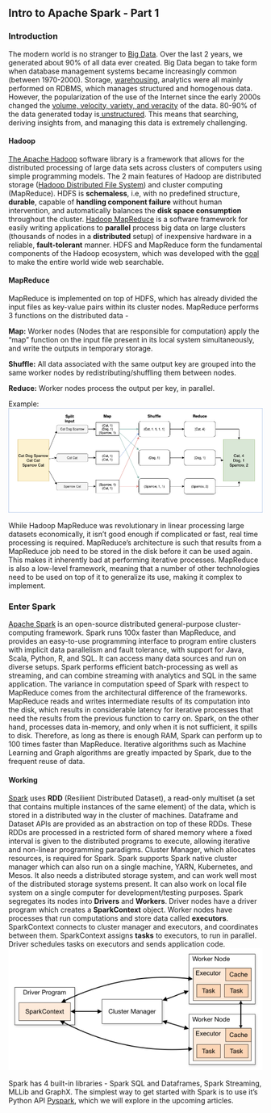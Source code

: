 ## Intro to Apache Spark - Part 1
### **Introduction** 
The modern world is no stranger to [Big Data](https://www.bigdataframework.org/short-history-of-big-data/). Over the last 2 years, we generated about 90% of all data ever created. Big Data began to take form when database management systems became increasingly common (between 1970-2000). Storage, [warehousing](https://www.tutorialspoint.com/dwh/dwh_data_warehousing.htm), analytics were all mainly performed on RDBMS, which manages structured and homogenous data. However, the popularization of the use of the Internet since the early 2000s changed the [volume, velocity, variety, and veracity](https://www.bigdataframework.org/four-vs-of-big-data/) of the data. 80-90% of the data generated today is[ unstructured](https://en.wikipedia.org/wiki/Unstructured_data).  This means that searching, deriving insights from, and managing this data is extremely challenging. 

#### Hadoop

[The Apache Hadoop](https://hadoop.apache.org/) software library is a framework that allows for the distributed processing of large data sets across clusters of computers using simple programming models. The 2 main features of Hadoop are distributed storage ([Hadoop Distributed File System](https://hadoop.apache.org/docs/r1.2.1/hdfs_design.html)) and cluster computing (MapReduce). HDFS is **schemaless**, i.e, with no predefined structure, **durable**, capable of **handling component failure** without human intervention, and automatically balances the **disk space consumption** throughout the cluster. [Hadoop MapReduce](https://hadoop.apache.org/docs/r1.2.1/mapred_tutorial.html) is a software framework for easily writing applications to **parallel** process big data on large clusters (thousands of nodes in a **distributed** setup) of inexpensive hardware in a reliable, **fault-tolerant** manner. HDFS and MapReduce form the fundamental components of the Hadoop ecosystem, which was developed with the [goal](https://medium.com/@markobonaci/the-history-of-hadoop-68984a11704#.debk16sdw) to make the entire world wide web searchable. 

#### MapReduce

MapReduce is implemented on top of HDFS, which has already divided the input files as key-value pairs within its cluster nodes. MapReduce performs 3 functions on the distributed data - 

**Map:** Worker nodes (Nodes that are responsible for computation) apply the “map” function on the input file present in its local system simultaneously, and write the outputs in temporary storage.

**Shuffle:** All data associated with the same output key are grouped into the same worker nodes by redistributing/shuffling them between nodes.

**Reduce:** Worker nodes process the output per key, in parallel.

Example: ![img](./mapreduce.png)

While Hadoop MapReduce was revolutionary in linear processing large datasets economically, it isn’t good enough if complicated or fast, real time processing is required. MapReduce’s architecture is such that results from a MapReduce job need to be stored in the disk before it can be used again. This makes it inherently bad at performing iterative processes. MapReduce is also a low-level framework, meaning that a number of other technologies need to be used on top of it to generalize its use, making it complex to implement.

### **Enter Spark**
[Apache Spark](https://spark.apache.org/) is an open-source distributed general-purpose cluster-computing framework. Spark runs 100x faster than MapReduce, and provides an easy-to-use programming interface to program entire clusters with implicit data parallelism and fault tolerance, with support for Java, Scala, Python, R, and SQL. It can access many data sources and run on diverse setups. Spark performs efficient batch-processing as well as streaming, and can combine streaming with analytics and SQL in the same application. 
The variance in computation speed of Spark with respect to MapReduce comes from the architectural difference of the frameworks. MapReduce reads and writes intermediate results of its computation into the disk, which results in considerable latency for iterative processes that need the results from the previous function to carry on. Spark, on the other hand, processes data in-memory, and only when it is not sufficient, it spills to disk. Therefore, as long as there is enough RAM, Spark can perform up to 100 times faster than MapReduce. Iterative algorithms such as Machine Learning and Graph algorithms are greatly impacted by Spark, due to the frequent reuse of data.

#### **Working**

[Spark](https://en.wikipedia.org/wiki/Apache_Spark) uses **RDD** (Resilient Distributed Dataset), a read-only multiset (a set that contains multiple instances of the same element) of the data, which is stored in a distributed way in the cluster of machines. Dataframe and Dataset APIs are provided as an abstraction on top of these RDDs. These RDDs are processed in a restricted form of shared memory where a fixed interval is given to the distributed programs to execute, allowing iterative and non-linear programming paradigms. Cluster Manager, which allocates resources, is required for Spark. Spark supports Spark native cluster manager which can also run on a single machine, YARN, Kubernetes, and Mesos. It also needs a distributed storage system, and can work well most of the distributed storage systems present. It can also work on local file system on a single computer for development/testing purposes.
Spark segregates its nodes into **Drivers** and **Workers**. Driver nodes have a driver program which creates a **SparkContext** object. Worker nodes have processes that run computations and store data called **executors**. SparkContext connects to cluster manager and executors, and coordinates between them. SparkContext assigns **tasks** to executors, to run in parallel. Driver schedules tasks on executors and sends application code. 
[![img](./spark.png)](http://spark.apache.org/docs/latest/cluster-overview.html)

Spark has 4 built-in libraries - Spark SQL and Dataframes, Spark Streaming, MLLib and GraphX. The simplest way to get started with Spark is to use it’s Python API [Pyspark](https://pypi.org/project/pyspark/), which we will explore in the upcoming articles.
